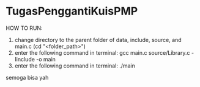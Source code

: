 # TugasPenggantiKuisPMP
HOW TO RUN:
1. change directory to the parent folder of data, include, source, and main.c (cd "<folder_path>")
2. enter the following command in terminal: gcc main.c source/Library.c -Iinclude -o main
3. enter the following command in terminal: ./main

semoga bisa yah